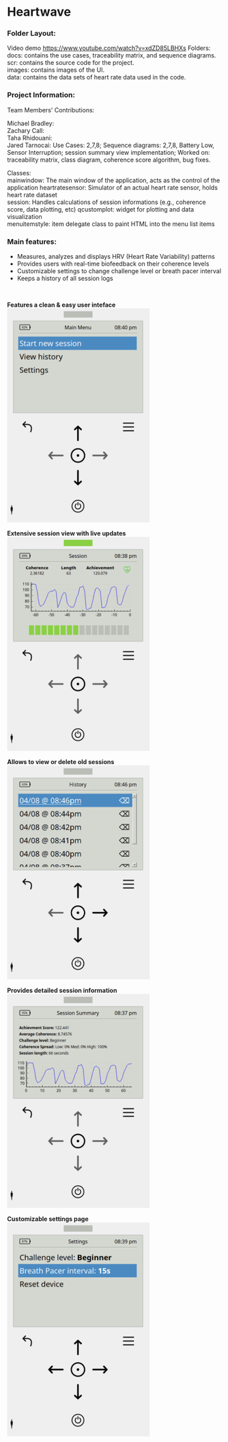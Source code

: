 # Heartwave

### Folder Layout:
Video demo
https://www.youtube.com/watch?v=xdZD85LBHXs
Folders:<br/>
docs: contains the use cases, traceability matrix, and sequence diagrams. scr: contains the source code for the project.
<br />images: contains images of the UI.
<br />data: contains the data sets of heart rate data used in the code.

### Project Information:
Team Members' Contributions:<br />

Michael Bradley: 
<br />Zachary Call:
<br />Taha Rhidouani:
<br />Jared Tarnocai: Use Cases: 2,7,8; Sequence diagrams: 2,7,8, Battery Low, Sensor Interruption; session summary view implementation; Worked on: traceability matrix, class diagram, coherence score algorithm, bug fixes.
<br />

Classes:<br />
mainwindow: The main window of the application, acts as the control of the application heartratesensor: Simulator of an actual heart rate sensor, holds heart rate dataset
<br />session: Handles calculations of session informations (e.g., coherence score, data plotting, etc) qcustomplot: widget for plotting and data visualization
<br />menuitemstyle: item delegate class to paint HTML into the menu list items
<br />
### Main features:

- Measures, analyzes and displays HRV (Heart Rate Variability) patterns
- Provides users with real-time biofeedback on their coherence levels
- Customizable settings to change challenge level or breath pacer interval
- Keeps a history of all session logs

<br />

**Features a clean & easy user inteface** <br><img src="./images/screenshot_1.png?raw=true" height="500">

**Extensive session view with live updates** <br><img src="./images/screenshot_2.png?raw=true" height="500">

**Allows to view or delete old sessions** <br><img src="./images/screenshot_3.png?raw=true" height="500">

**Provides detailed session information** <br><img src="./images/screenshot_4.png?raw=true" height="500">

**Customizable settings page** <br><img src="./images/screenshot_5.png?raw=true" height="500">
